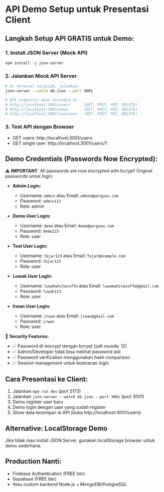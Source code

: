 # API Demo Setup untuk Presentasi Client

## Langkah Setup API GRATIS untuk Demo:

### 1. Install JSON Server (Mock API)
```bash
npm install -g json-server
```

### 2. Jalankan Mock API Server  
```bash
# Di terminal terpisah, jalankan:
json-server --watch db.json --port 3001

# API endpoints akan tersedia di:
# http://localhost:3001/users      (GET, POST, PUT, DELETE)
# http://localhost:3001/news       (GET, POST, PUT, DELETE) 
# http://localhost:3001/sessions   (GET, POST, PUT, DELETE)
```

### 3. Test API dengan Browser
- GET users: http://localhost:3001/users
- GET single user: http://localhost:3001/users/1

## Demo Credentials (Passwords Now Encrypted):
⚠️ **IMPORTANT**: All passwords are now encrypted with bcrypt!
Original passwords untuk login:

- **Admin Login:**
  - Username: `admin` atau Email: `admin@pergunu.com`
  - Password: `admin123`
  - Role: admin
  
- **Demo User Login:**
  - Username: `demo` atau Email: `demo@pergunu.com`
  - Password: `demo123`
  - Role: user

- **Test User Login:**
  - Username: `fajar123` atau Email: `fajar@example.com`
  - Password: `fajar123`
  - Role: user

- **Luwak User Login:**
  - Username: `luwakwhitecoffe` atau Email: `luwakwhitecoffe@gmail.com`
  - Password: `luwak123`
  - Role: user

- **Irwan User Login:**
  - Username: `irwan` atau Email: `irwan@gmail.com`
  - Password: `irwan`
  - Role: user

🔐 **Security Features:**
- ✅ Password di-encrypt dengan bcrypt (salt rounds: 12)
- ✅ Admin/Developer tidak bisa melihat password asli
- ✅ Password verification menggunakan hash comparison
- ✅ Session management untuk keamanan login

## Cara Presentasi ke Client:
1. Jalankan `npm run dev` (port 5173)
2. Jalankan `json-server --watch db.json --port 3001` (port 3001)
3. Demo register user baru
4. Demo login dengan user yang sudah register
5. Show data tersimpan di API (buka http://localhost:3001/users)

## Alternative: LocalStorage Demo
Jika tidak mau install JSON Server, gunakan localStorage browser untuk demo sederhana.

## Production Nanti:
- Firebase Authentication (FREE tier)
- Supabase (FREE tier)  
- Atau custom backend Node.js + MongoDB/PostgreSQL
